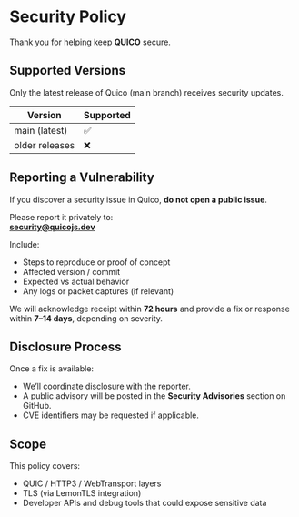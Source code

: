 # Security Policy

Thank you for helping keep **QUICO** secure.



## Supported Versions
Only the latest release of Quico (main branch) receives security updates.

| Version | Supported |
|----------|------------|
| main (latest) | ✅ |
| older releases | ❌ |


## Reporting a Vulnerability
If you discover a security issue in Quico, **do not open a public issue**.

Please report it privately to:  
**security@quicojs.dev**

Include:
- Steps to reproduce or proof of concept  
- Affected version / commit  
- Expected vs actual behavior  
- Any logs or packet captures (if relevant)

We will acknowledge receipt within **72 hours** and provide a fix or response within **7–14 days**, depending on severity.



## Disclosure Process
Once a fix is available:
- We’ll coordinate disclosure with the reporter.  
- A public advisory will be posted in the **Security Advisories** section on GitHub.  
- CVE identifiers may be requested if applicable.



## Scope
This policy covers:
- QUIC / HTTP3 / WebTransport layers  
- TLS (via LemonTLS integration)  
- Developer APIs and debug tools that could expose sensitive data  
